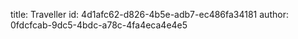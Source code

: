 title: Traveller
id: 4d1afc62-d826-4b5e-adb7-ec486fa34181
author: 0fdcfcab-9dc5-4bdc-a78c-4fa4eca4e4e5
